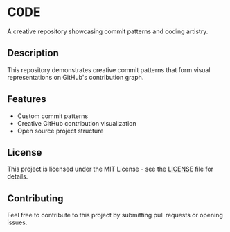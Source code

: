 # C0DE

A creative repository showcasing commit patterns and coding artistry.

## Description

This repository demonstrates creative commit patterns that form visual representations on GitHub's contribution graph.

## Features

- Custom commit patterns
- Creative GitHub contribution visualization
- Open source project structure

## License

This project is licensed under the MIT License - see the [LICENSE](LICENSE) file for details.

## Contributing

Feel free to contribute to this project by submitting pull requests or opening issues.<!-- Updated: 2024-12-01 -->

<!-- Version: 1.0.261 -->
<!-- Version: 1.0.261 -->
<!-- Progress: 1758130977 -->
<!-- Updated: 2024-12-06 -->
<!-- Version: 1.0.261 -->
<!-- Updated: 2024-12-16 -->
<!-- Updated: 2024-12-23 -->
<!-- Updated: 2024-12-30 -->
<!-- Updated: 2024-12-31 -->
<!-- Updated: 2025-01-01 -->


<!-- Progress: 1758130978 -->
<!-- Updated: 2025-01-14 -->
<!-- Progress: 1758130978 -->
<!-- Updated: 2025-01-16 -->
<!-- Updated: 2025-01-17 -->
<!-- Progress: 1758130979 -->
<!-- Progress: 1758130979 -->

<!-- Progress: 1758130979 -->
<!-- Updated: 2025-01-31 -->
<!-- Progress: 1758130979 -->

<!-- Progress: 1758130979 -->
<!-- Version: 1.0.261 -->

<!-- Updated: 2025-02-13 -->
<!-- Version: 1.0.261 -->

<!-- Version: 1.0.261 -->
<!-- Updated: 2025-02-26 -->
<!-- Progress: 1758130980 -->

<!-- Updated: 2025-03-03 -->
<!-- Version: 1.0.261 -->
<!-- Updated: 2025-03-10 -->
